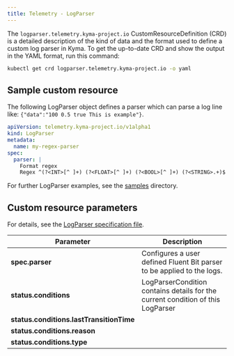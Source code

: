 ```yaml
---
title: Telemetry - LogParser
---
```


The `logparser.telemetry.kyma-project.io` CustomResourceDefinition (CRD) is a detailed description of the kind of data and the format used to define a custom log parser in Kyma. To get the up-to-date CRD and show the output in the YAML format, run this command:

```bash
kubectl get crd logparser.telemetry.kyma-project.io -o yaml
```

## Sample custom resource

The following LogParser object defines a parser which can parse a log line like: `{"data":"100 0.5 true This is example"}`.

```yaml
apiVersion: telemetry.kyma-project.io/v1alpha1
kind: LogParser
metadata:
  name: my-regex-parser
spec:
  parser: |
    Format regex
    Regex ^(?<INT>[^ ]+) (?<FLOAT>[^ ]+) (?<BOOL>[^ ]+) (?<STRING>.+)$
```

For further LogParser examples, see the [samples](https://github.com/kyma-project/telemetry-manager/tree/main/config/samples) directory.

## Custom resource parameters

For details, see the [LogParser specification file](https://github.com/kyma-project/telemetry-manager/blob/main/apis/telemetry/v1alpha1/logparser_types.go).

<!-- The table below was generated automatically -->
<!-- Some special tags (html comments) are at the end of lines due to markdown requirements. -->
<!-- The content between "TABLE-START" and "TABLE-END" will be replaced -->

<!-- SKIP-WITH-ANCESTORS spec.template -->

<!-- TABLE-START -->
<!-- LogParser v1alpha1 -->
| Parameter         | Description                                   |
| ---------------------------------------- | ---------|
| **spec.parser** | Configures a user defined Fluent Bit parser to be applied to the logs. |
| **status.conditions** | LogParserCondition contains details for the current condition of this LogParser |
| **status.conditions.lastTransitionTime** |  |
| **status.conditions.reason** |  |
| **status.conditions.type** |  |<!-- TABLE-END -->
